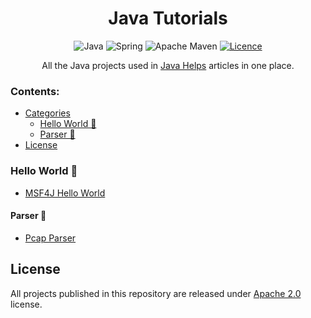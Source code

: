 <h1 align="center">Java Tutorials</h1>

<div align="center">

![Java](https://img.shields.io/badge/Java-black?style=for-the-badge&logo=OpenJDK&logoColor=white)
![Spring](https://img.shields.io/badge/Spring-6DB33F?style=for-the-badge&logo=Spring&logoColor=white)
![Apache Maven](https://img.shields.io/badge/Apache%20Maven-C71A36?style=for-the-badge&logo=Apache%20Maven&logoColor=white)
[![Licence](https://img.shields.io/github/license/javahelps/java_tutorials?style=for-the-badge)](./LICENSE)

All the Java projects used in <a href="https://www.javahelps.com">Java Helps</a> articles in one place.</div>

### Contents:
  - [Categories](#categories)
      - [Hello World 👋](#hello-world-)
      - [Parser 🤖](#parser-)
  - [License](#license)

### Hello World 👋
- [MSF4J Hello World](https://github.com/javahelps/java_tutorials/tree/main/hello-world/msf4j-hello-world)

#### Parser 🤖
- [Pcap Parser](https://github.com/javahelps/java_tutorials/tree/main/parser/pcap-parser)

## License

All projects published in this repository are released under [Apache 2.0](./LICENSE) license.